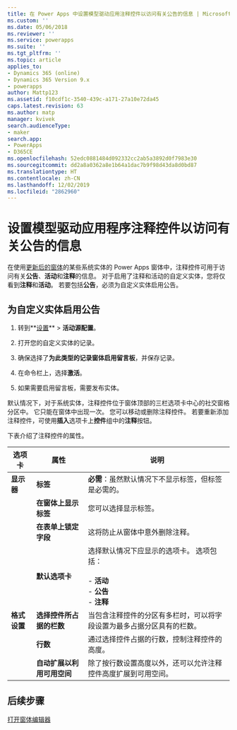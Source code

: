 ```yaml
---
title: 在 Power Apps 中设置模型驱动应用注释控件以访问有关公告的信息 | MicrosoftDocs
ms.custom: ''
ms.date: 05/06/2018
ms.reviewer: ''
ms.service: powerapps
ms.suite: ''
ms.tgt_pltfrm: ''
ms.topic: article
applies_to:
- Dynamics 365 (online)
- Dynamics 365 Version 9.x
- powerapps
author: Mattp123
ms.assetid: f10cdf1c-3540-439c-a171-27a10e72da45
caps.latest.revision: 63
ms.author: matp
manager: kvivek
search.audienceType:
- maker
search.app:
- PowerApps
- D365CE
ms.openlocfilehash: 52edc0881484d092332cc2ab5a3892d0f7983e30
ms.sourcegitcommit: dd2a8a0362a8e1b64a1dac7b9f98d43da8d0bd87
ms.translationtype: HT
ms.contentlocale: zh-CN
ms.lasthandoff: 12/02/2019
ms.locfileid: "2862960"
---
```

# <a name="set-up-the-model-driven-app-notes-control-to-access-information-about-posts"></a>设置模型驱动应用程序注释控件以访问有关公告的信息

 在使用[更新后的窗体](main-form-presentations.md#updated-forms)的某些系统实体的 Power Apps 窗体中，注释控件可用于访问有关**公告**、**活动**和**注释**的信息。 对于启用了注释和活动的自定义实体，您将仅看到**注释**和**活动**。 若要包括**公告**，必须为自定义实体启用公告。  
  
## <a name="enable-posts-for-a-custom-entity"></a>为自定义实体启用公告  
  
1.  转到**[设置](advanced-navigation.md#settings)** > **活动源配置**。 
  
2.  打开您的自定义实体的记录。  
  
3.  确保选择了**为此类型的记录窗体启用留言板**，并保存记录。  
  
4.  在命令栏上，选择**激活**。  
  
5.  如果需要启用留言板，需要发布实体。  
  
 默认情况下，对于系统实体，注释控件位于窗体顶部的三栏选项卡中心的社交窗格分区中。 它只能在窗体中出现一次。 您可以移动或删除注释控件。 若要重新添加注释控件，可使用**插入**选项卡上**控件**组中的**注释**按钮。  
  
 下表介绍了注释控件的属性。  
  
|选项卡|属性|说明|  
|---------|--------------|-----------------|  
|**显示器**|**标签**|**必需**：虽然默认情况下不显示标签，但标签是必需的。|  
||**在窗体上显示标签**|您可以选择显示标签。|  
||**在表单上锁定字段**|这将防止从窗体中意外删除注释。|  
||**默认选项卡**|选择默认情况下应显示的选项卡。 选项包括：<br /><br /> - **活动**<br />- **公告**<br />- **注释**|  
|**格式设置**|**选择控件所占据的栏数**|当包含注释控件的分区有多栏时，可以将字段设置为最多占据分区具有的栏数。|  
||**行数**|通过选择控件占据的行数，控制注释控件的高度。|  
||**自动扩展以利用可用空间**|除了按行数设置高度以外，还可以允许注释控件高度扩展到可用空间。|  
  
## <a name="next-steps"></a>后续步骤
[打开窗体编辑器](open-form-editor.md)
